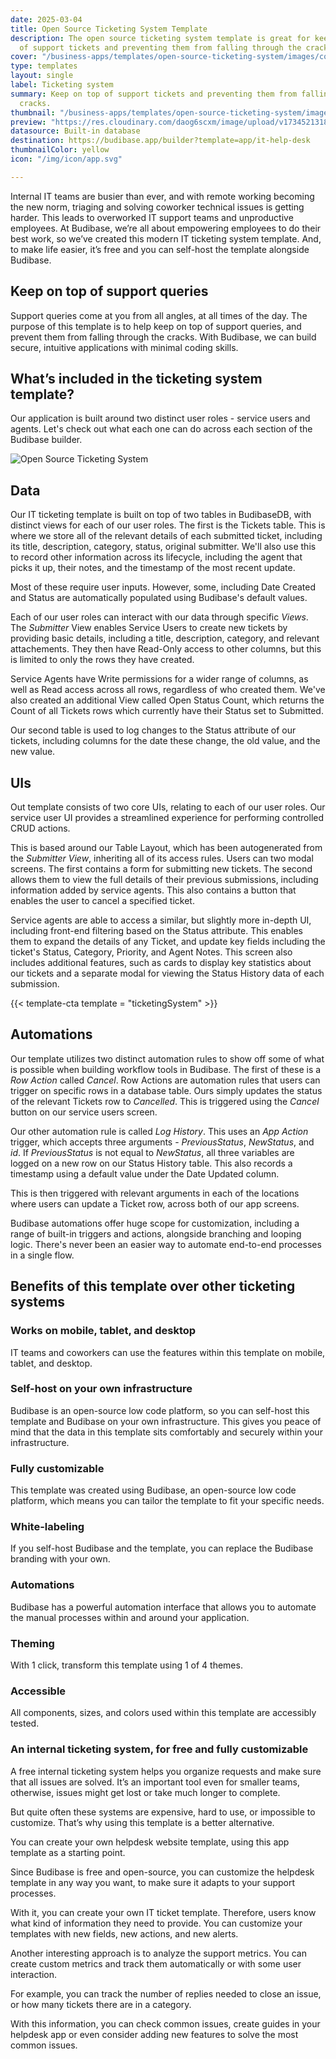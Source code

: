 ```yaml
---
date: 2025-03-04
title: Open Source Ticketing System Template
description: The open source ticketing system template is great for keeping on top
  of support tickets and preventing them from falling through the cracks.
cover: "/business-apps/templates/open-source-ticketing-system/images/cover.png"
type: templates
layout: single
label: Ticketing system
summary: Keep on top of support tickets and preventing them from falling through the
  cracks.
thumbnail: "/business-apps/templates/open-source-ticketing-system/images/thumbnail.webp"
preview: "https://res.cloudinary.com/daog6scxm/image/upload/v1734521318/cms/new-template-images/IT_Ticketing_System_Template_New_kuo4bj.gif"
datasource: Built-in database
destination: https://budibase.app/builder?template=app/it-help-desk
thumbnailColor: yellow
icon: "/img/icon/app.svg"

---
```

Internal IT teams are busier than ever, and with remote working becoming the new norm, triaging and solving coworker technical issues is getting harder. This leads to overworked IT support teams and unproductive employees. At Budibase, we’re all about empowering employees to do their best work, so we’ve created this modern IT ticketing system template. And, to make life easier, it’s free and you can self-host the template alongside Budibase.

## Keep on top of support queries

Support queries come at you from all angles, at all times of the day. The purpose of this template is to help keep on top of support queries, and prevent them from falling through the cracks.  With Budibase, we can build secure, intuitive applications with minimal coding skills.

## What’s included in the ticketing system template?

Our application is built around two distinct user roles - service users and agents. Let's check out what each one can do across each section of the Budibase builder.

![Open Source Ticketing System](https://res.cloudinary.com/daog6scxm/image/upload/v1734521310/cms/new-template-images/IT_Ticketing_System_1_n92lwa.webp "Open Source Ticketing System")

## Data

Our IT ticketing template is built on top of two tables in BudibaseDB, with distinct views for each of our user roles. The first is the Tickets table. This is where we store all of the relevant details of each submitted ticket, including its title, description, category, status, original submitter. We'll also use this to record other information across its lifecycle, including the agent that picks it up, their notes, and the timestamp of the most recent update.

Most of these require user inputs. However, some, including Date Created and Status are automatically populated using Budibase's default values.

Each of our user roles can interact with our data through specific *Views*. The *Submitter* View enables Service Users to create new tickets by providing basic details, including a title, description, category, and relevant attachements. They then have Read-Only access to other columns, but this is limited to only the rows they have created.

Service Agents have Write permissions for a wider range of columns, as well as Read access across all rows, regardless of who created them. We've also created an additional View called Open Status Count, which returns the Count of all Tickets rows which currently have their Status set to Submitted.

Our second table is used to log changes to the Status attribute of our tickets, including columns for the date these change, the old value, and the new value.

## UIs

Out template consists of two core UIs, relating to each of our user roles. Our service user UI provides a streamlined experience for performing controlled CRUD actions.

This is based around our Table Layout, which has been autogenerated from the *Submitter View*, inheriting all of its access rules. Users can two modal screens. The first contains a form for submitting new tickets. The second allows them to view the full details of their previous submissions, including information added by service agents. This also contains a button that enables the user to cancel a specified ticket.

Service agents are able to access a similar, but slightly more in-depth UI, including front-end filtering based on the Status attribute. This enables them to expand the details of any Ticket, and update key fields including the ticket's Status, Category, Priority, and Agent Notes. This screen also includes additional features, such as cards to display key statistics about our tickets and a separate modal for viewing the Status History data of each submission.

{{< template-cta template = "ticketingSystem" >}}

## Automations

Our template utilizes two distinct automation rules to show off some of what is possible when building workflow tools in Budibase. The first of these is a *Row Action* called *Cancel*. Row Actions are automation rules that users can trigger on specific rows in a database table. Ours simply updates the status of the relevant Tickets row to *Cancelled*. This is triggered using the *Cancel* button on our service users screen.

Our other automation rule is called *Log History*. This uses an *App Action* trigger, which accepts three arguments - *PreviousStatus*, *NewStatus*, and *id*. If *PreviousStatus* is not equal to *NewStatus*, all three variables are logged on a new row on our Status History table. This also records a timestamp using a default value under the Date Updated column.

This is then triggered with relevant arguments in each of the locations where users can update a Ticket row, across both of our app screens.

Budibase automations offer huge scope for customization, including a range of built-in triggers and actions, alongside branching and looping logic. There's never been an easier way to automate end-to-end processes in a single flow.



## Benefits of this template over other ticketing systems

### Works on mobile, tablet, and desktop

IT teams and coworkers can use the features within this template on mobile, tablet, and desktop.

### Self-host on your own infrastructure

Budibase is an open-source low code platform, so you can self-host this template and Budibase on your own infrastructure. This gives you peace of mind that the data in this template sits comfortably and securely within your infrastructure.

### Fully customizable

This template was created using Budibase, an open-source low code platform, which means you can tailor the template to fit your specific needs.

### White-labeling

If you self-host Budibase and the template, you can replace the Budibase branding with your own.

### Automations

Budibase has a powerful automation interface that allows you to automate the manual processes within and around your application.

### Theming

With 1 click, transform this template using 1 of 4 themes.

### Accessible

All components, sizes, and colors used within this template are accessibly tested.

### An internal ticketing system, for free and fully customizable

A free internal ticketing system helps you organize requests and make sure that all issues are solved. It’s an important tool even for smaller teams, otherwise, issues might get lost or take much longer to complete.

But quite often these systems are expensive, hard to use, or impossible to customize. That’s why using this template is a better alternative.

You can create your own helpdesk website template, using this app template as a starting point.

Since Budibase is free and open-source, you can customize the helpdesk template in any way you want, to make sure it adapts to your support processes.

With it, you can create your own IT ticket template. Therefore, users know what kind of information they need to provide. You can customize your templates with new fields, new actions, and new alerts.

Another interesting approach is to analyze the support metrics. You can create custom metrics and track them automatically or with some user interaction.

For example, you can track the number of replies needed to close an issue, or how many tickets there are in a category.

With this information, you can check common issues, create guides in your helpdesk app or even consider adding new features to solve the most common issues.